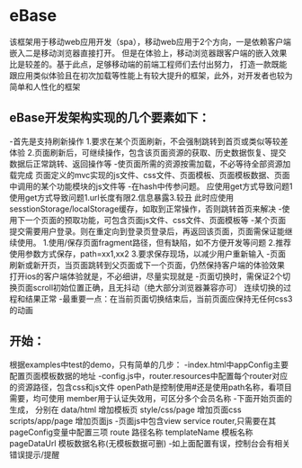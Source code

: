 # eBase
该框架用于移动web应用开发（spa），移动web应用于2个方向，一是依赖客户端嵌入二是移动浏览器直接打开。
但是在体验上，移动浏览器跟客户端的嵌入效果比是较差的。基于此点，足够移动端的前端工程师们去付出努力，
打造一款既能跟应用类似体验且在初次加载等性能上有较大提升的框架，此外，对开发者也较为简单和人性化的框架

eBase开发架构实现的几个要素如下：
--------------------------------------
-首先是支持刷新操作
	1.要求在某个页面刷新，不会强制跳转到首页或类似等较差体验
	2.页面刷新后，可继续操作，包含该页面资源的获取、历史数据恢复、提交数据后正常跳转、返回操作等
-使页面所需的资源按需加载，不必等待全部资源加载完成
	页面定义的mvc实现的js文件、css文件、页面模板、页面模板数据、页面中调用的某个功能模块的js文件等
-在hash中传参问题。
	应使用get方式导致问题1使用get方式导致问题1.url长度有限2.信息暴露3.较丑
    此时应使用sesstionStorage/localStorage缓存，如取到正常操作，否则跳转首页来解决
-使用下一个页面的预取功能，可包含页面js文件、css文件、页面模板等
-某个页面提交需要用户登录。则在重定向到登录页登录后，再返回该页面，页面需保证能继续使用。
	1.使用/保存页面fragment路径，但有缺陷，如不方便开发等问题
	2.推荐使用参数方式保存，path=xx1,xx2
	3.要求保存现场，以减少用户重新输入
-页面刷新或新开页，当页面跳转到父页面或下一个页面，仍然保持客户端的体验效果
	打开ios的客户端体验就是，不必细讲，尽量实现就是
-页面切换时，需保证2个切换页面scroll初始位置正确，且无抖动（绝大部分浏览器兼容亦可）
	连续切换的过程和结果正常
-最重要一点：在当前页面切换结束后，当前页面应保持无任何css3的动画

开始：
--------------------------------------
根据examples中test的demo，只有简单的几步：
-index.html中appConfig主要配置页面模板数据的地址
-config.js中，router.resources中配置每个router对应的资源路径，包含css和js文件
     openPath是控制使用#还是使用path名称，看项目需要，均可使用
     member用于认证失效用，可区分多个会员名称
-下面开始页面的生成， 分别在
     data/html 增加模板页
     style/css/page 增加页面css
     scripts/app/page 增加页面js
-页面js中包含view service router,只需要在其pageConfig变量中配置三项
     route 路径名称
     templateName 模板名称
     pageDataUrl 模板数据名称(无模板数据可删)
-如上面配置有误，控制台会有相关错误提示/提醒




